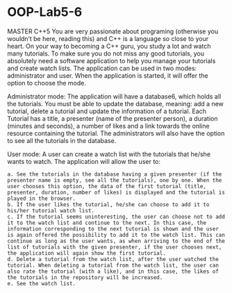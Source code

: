 # OOP-Lab5-6

MASTER C++5
You are very passionate about programing (otherwise you wouldn’t be here, reading this) and C++ is a language so close to your heart. On your way to becoming a C++ guru, you study a lot and watch many tutorials. To make sure you do not miss any good tutorials, you absolutely need a software application to help you manage your tutorials and create watch lists. The application can be used in two modes: administrator and user. When the application is started, it will offer the option to choose the mode.

Administrator mode: The application will have a database6, which holds all the tutorials. You must be able to update the database, meaning: add a new tutorial, delete a tutorial and update the information of a tutorial. Each Tutorial has a title, a presenter (name of the presenter person), a duration (minutes and seconds), a number of likes and a link towards the online resource containing the tutorial. The administrators will also have the option to see all the tutorials in the database.

User mode: A user can create a watch list with the tutorials that he/she wants to watch. The application will allow the user to:

    a. See the tutorials in the database having a given presenter (if the presenter name is empty, see all the tutorials), one by one. When the user chooses this option, the data of the first tutorial (title, presenter, duration, number of likes) is displayed and the tutorial is played in the browser.
    b. If the user likes the tutorial, he/she can choose to add it to his/her tutorial watch list.
    c. If the tutorial seems uninteresting, the user can choose not to add it to the watch list and continue to the next. In this case, the information corresponding to the next tutorial is shown and the user is again offered the possibility to add it to the watch list. This can continue as long as the user wants, as when arriving to the end of the list of tutorials with the given presenter, if the user chooses next, the application will again show the first tutorial.
    d. Delete a tutorial from the watch list, after the user watched the tutorial. When deleting a tutorial from the watch list, the user can also rate the tutorial (with a like), and in this case, the likes of the tutorials in the repository will be increased.
    e. See the watch list.

